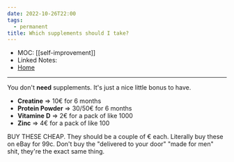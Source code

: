 ```yaml
---
date: 2022-10-26T22:00
tags:
  - permanent
title: Which supplements should I take?
---
```

- MOC: [[self-improvement]]
- Linked Notes:
- [Home](https://misudashi.ga/)
----------
You don't **need** supplements. It's just a nice little bonus to have.

- **Creatine** => 10€ for 6 months
- **Protein Powder** => 30/50€ for 6 months
- **Vitamine** **D** => 2€ for a pack of like 1000
- **Zinc** => 4€ for a pack of like 100

BUY THESE CHEAP. They should be a couple of € each. Literally buy these on eBay for 99c. Don't buy the "delivered to your door" "made for men" shit, they're the exact same thing. 